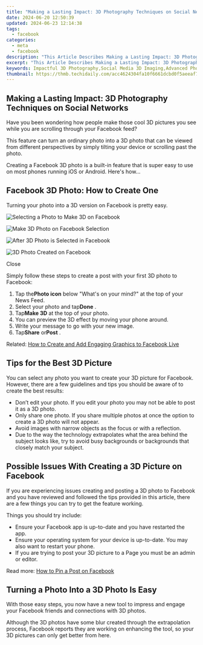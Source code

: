 ```yaml
---
title: "Making a Lasting Impact: 3D Photography Techniques on Social Networks"
date: 2024-06-20 12:50:39
updated: 2024-06-23 12:14:38
tags:
  - facebook
categories:
  - meta
  - facebook
description: "This Article Describes Making a Lasting Impact: 3D Photography Techniques on Social Networks"
excerpt: "This Article Describes Making a Lasting Impact: 3D Photography Techniques on Social Networks"
keywords: Impactful 3D Photography,Social Media 3D Imaging,Advanced Photography Techniques,3D Visual Content Creation,Social Networking Photography Trends,Innovative Social Media Visuals,3D Photography for Branding
thumbnail: https://thmb.techidaily.com/acc4624304fa10f6661dcbd0f5aeeaf72266dc48176909da6153f980695e7df6.png
---
```


## Making a Lasting Impact: 3D Photography Techniques on Social Networks

 Have you been wondering how people make those cool 3D pictures you see while you are scrolling through your Facebook feed?

 This feature can turn an ordinary photo into a 3D photo that can be viewed from different perspectives by simply tilting your device or scrolling past the photo.

 Creating a Facebook 3D photo is a built-in feature that is super easy to use on most phones running iOS or Android. Here's how...

## Facebook 3D Photo: How to Create One

Turning your photo into a 3D version on Facebook is pretty easy.

![Selecting a Photo to Make 3D on Facebook](https://static1.makeuseofimages.com/wordpress/wp-content/uploads/2021/04/Selecting-a-Photo-to-Make-3D.jpg)

![Make 3D Photo on Facebook Selection](https://static1.makeuseofimages.com/wordpress/wp-content/uploads/2021/04/Make-3D-Photo-on-Facebook.png)

![After 3D Photo is Selected in Facebook](https://static1.makeuseofimages.com/wordpress/wp-content/uploads/2021/04/After-3D-Photo-is-Selected-in-Facebook.png)

![3D Photo Created on Facebook](https://static1.makeuseofimages.com/wordpress/wp-content/uploads/2021/04/3D-Photo-Created-on-Facebook.jpg)

Close

 Simply follow these steps to create a post with your first 3D photo to Facebook:

1. Tap the**Photo icon** below "What's on your mind?" at the top of your News Feed.
2. Select your photo and tap**Done** .
3. Tap**Make 3D** at the top of your photo.
4. You can preview the 3D effect by moving your phone around.
5. Write your message to go with your new image.
6. Tap**Share** or**Post** .

 Related: [How to Create and Add Engaging Graphics to Facebook Live](https://www.makeuseof.com/how-to-add-graphics-text-facebook-live/)

## Tips for the Best 3D Picture

 You can select any photo you want to create your 3D picture for Facebook. However, there are a few guidelines and tips you should be aware of to create the best results:

* Don’t edit your photo. If you edit your photo you may not be able to post it as a 3D photo.
* Only share one photo. If you share multiple photos at once the option to create a 3D photo will not appear.
* Avoid images with narrow objects as the focus or with a reflection.
* Due to the way the technology extrapolates what the area behind the subject looks like, try to avoid busy backgrounds or backgrounds that closely match your subject.

## Possible Issues With Creating a 3D Picture on Facebook

 If you are experiencing issues creating and posting a 3D photo to Facebook and you have reviewed and followed the tips provided in this article, there are a few things you can try to get the feature working.

Things you should try include:

* Ensure your Facebook app is up-to-date and you have restarted the app.
* Ensure your operating system for your device is up-to-date. You may also want to restart your phone.
* If you are trying to post your 3D picture to a Page you must be an admin or editor.

 Read more: [How to Pin a Post on Facebook](https://www.makeuseof.com/how-to-pin-a-facebook-post/)

## Turning a Photo Into a 3D Photo Is Easy

 With those easy steps, you now have a new tool to impress and engage your Facebook friends and connections with 3D photos.

 Although the 3D photos have some blur created through the extrapolation process, Facebook reports they are working on enhancing the tool, so your 3D pictures can only get better from here.


<ins class="adsbygoogle"
     style="display:block"
     data-ad-format="autorelaxed"
     data-ad-client="ca-pub-7571918770474297"
     data-ad-slot="1223367746"></ins>



<ins class="adsbygoogle"
     style="display:block"
     data-ad-client="ca-pub-7571918770474297"
     data-ad-slot="8358498916"
     data-ad-format="auto"
     data-full-width-responsive="true"></ins>
